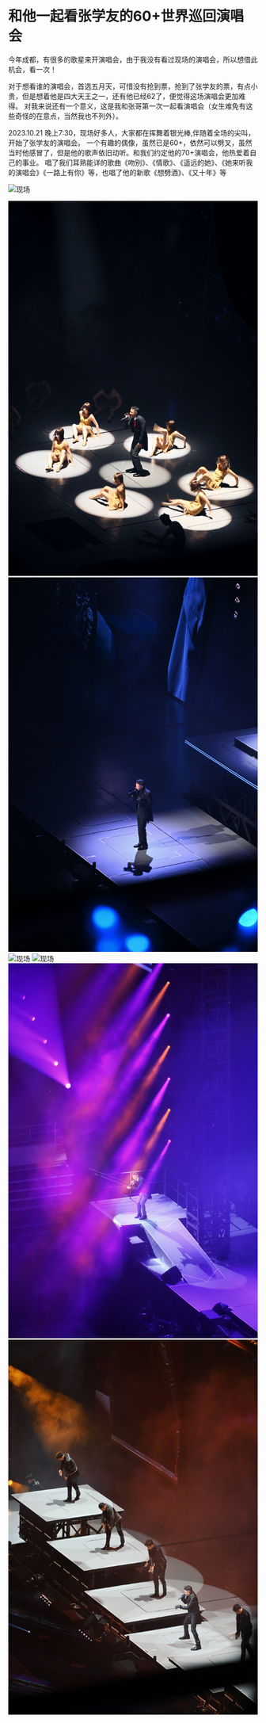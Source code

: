 # 和他一起看张学友的60+世界巡回演唱会

今年成都，有很多的歌星来开演唱会，由于我没有看过现场的演唱会，所以想借此机会，看一次！

对于想看谁的演唱会，首选五月天，可惜没有抢到票，抢到了张学友的票，有点小贵，但是想着他是四大天王之一，还有他已经62了，便觉得这场演唱会更加难得。
对我来说还有一个意义，这是我和张哥第一次一起看演唱会（女生难免有这些奇怪的在意点，当然我也不列外）。

2023.10.21 晚上7:30，现场好多人，大家都在挥舞着银光棒,伴随着全场的尖叫，开始了张学友的演唱会。
一个有趣的偶像，虽然已是60+，依然可以劈叉，虽然当时他感冒了，但是他的歌声依旧动听。和我们约定他的70+演唱会，他热爱着自己的事业。
唱了我们耳熟能详的歌曲《吻别》、《情歌》、《遥远的她》、《她来听我的演唱会》《一路上有你》等，也唱了他的新歌《想劈酒》、《又十年》等



![现场](/live.jpg)

![现场](/z1.jpg)
![现场](/z2.jpg)
![现场](/z3.jpg)
![现场](/z4.jpg)
![现场](/z5.jpg)
![现场](/z6.jpg)

